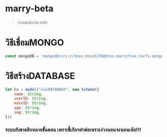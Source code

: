 # marry-beta
> ระบบแต่งงาน เบต้า

# วิธีเชื่อมMONGO

```js
const mongoDB = 'mongodb+srv://Xnxx:Xnxx1236@Xnxx-marryfree.tacfv.mongodb.net/Xnxx/Marryfree';
```

# วิธีสร้างDATABASE
```js
let Cx = model("ตั้งชื่อDATABASE", new Schema({ 
    name: String,
    userID: String,
    mateID: String,
    age: String,
    img: String,
}))
```

### ระบบยังขาดอีกหลายขั้นตอน เพราะขี้เกียจทำต่อเพราะง่วงนอนจะนอนเห้ย!!!

